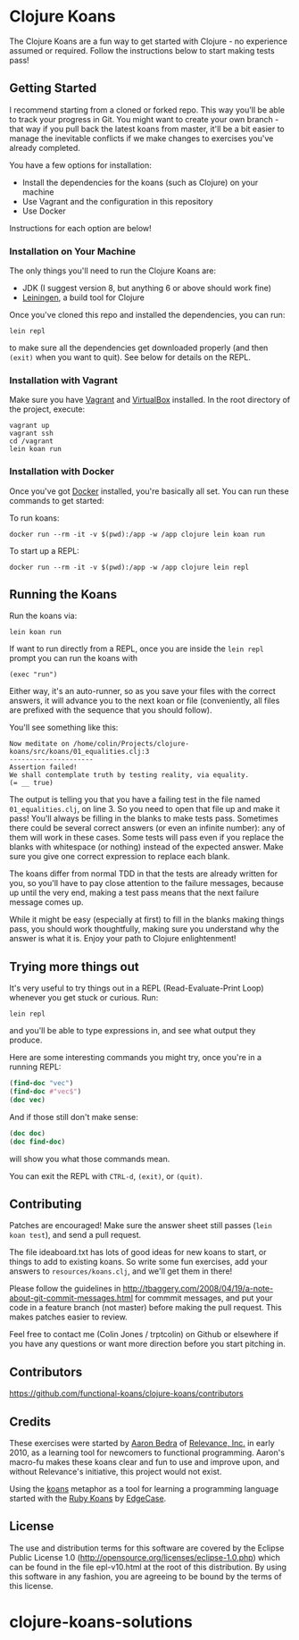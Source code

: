 # Clojure Koans

The Clojure Koans are a fun way to get started with Clojure - no experience
assumed or required. Follow the instructions below to start making tests pass!


## Getting Started

I recommend starting from a cloned or forked repo. This way you'll be able to
track your progress in Git. You might want to create your own branch - that way
if you pull back the latest koans from master, it'll be a bit easier to manage
the inevitable conflicts if we make changes to exercises you've already
completed.

You have a few options for installation:

- Install the dependencies for the koans (such as Clojure) on your machine
- Use Vagrant and the configuration in this repository
- Use Docker

Instructions for each option are below!


### Installation on Your Machine

The only things you'll need to run the Clojure Koans are:

- JDK (I suggest version 8, but anything 6 or above should work fine)
- [Leiningen](http://github.com/technomancy/leiningen), a build tool for Clojure

Once you've cloned this repo and installed the dependencies, you can run:

```
lein repl
```

to make sure all the dependencies get downloaded properly (and then `(exit)`
when you want to quit). See below for details on the REPL.


### Installation with Vagrant

Make sure you have [Vagrant](https://www.vagrantup.com/) and
[VirtualBox](https://www.virtualbox.org) installed.
In the root directory of the project, execute:

```
vagrant up
vagrant ssh
cd /vagrant
lein koan run
```


### Installation with Docker

Once you've got [Docker](https://www.docker.com/) installed, you're basically
all set. You can run these commands to get started:

To run koans:

```
docker run --rm -it -v $(pwd):/app -w /app clojure lein koan run
```

To start up a REPL:

```
docker run --rm -it -v $(pwd):/app -w /app clojure lein repl
```


## Running the Koans

Run the koans via:

`lein koan run`

If want to run directly from a REPL, once you are inside the `lein repl` prompt you can run the koans with

`(exec "run")`

Either way, it's an auto-runner, so as you save your files with the correct
answers, it will advance you to the next koan or file (conveniently, all files
are prefixed with the sequence that you should follow).

You'll see something like this:

    Now meditate on /home/colin/Projects/clojure-koans/src/koans/01_equalities.clj:3
    ---------------------
    Assertion failed!
    We shall contemplate truth by testing reality, via equality.
    (= __ true)

The output is telling you that you have a failing test in the file named
`01_equalities.clj`, on line 3. So you need to open that file up and make
it pass!  You'll always be filling in the blanks to make tests pass.
Sometimes there could be several correct answers (or even an infinite number):
any of them will work in these cases. Some tests will pass even if you replace
the blanks with whitespace (or nothing) instead of the expected answer. Make sure
you give one correct expression to replace each blank.

The koans differ from normal TDD in that the tests are already written for you,
so you'll have to pay close attention to the failure messages, because up until
the very end, making a test pass means that the next failure message comes
up.

While it might be easy (especially at first) to fill in the blanks making
things pass, you should work thoughtfully, making sure you understand why the
answer is what it is.  Enjoy your path to Clojure enlightenment!


## Trying more things out

It's very useful to try things out in a REPL (Read-Evaluate-Print Loop)
whenever you get stuck or curious. Run:

```
lein repl
```

and you'll be able to type expressions in, and see what output they produce.

Here are some interesting commands you might try, once you're in a running REPL:

```clojure
(find-doc "vec")
(find-doc #"vec$")
(doc vec)
```

And if those still don't make sense:

```clojure
(doc doc)
(doc find-doc)
```

will show you what those commands mean.

You can exit the REPL with `CTRL-d`, `(exit)`, or `(quit)`.


## Contributing

Patches are encouraged!  Make sure the answer sheet still passes
(`lein koan test`), and send a pull request.

The file ideaboard.txt has lots of good ideas for new koans to start, or things
to add to existing koans.  So write some fun exercises, add your answers to
`resources/koans.clj`, and we'll get them in there!

Please follow the guidelines in
http://tbaggery.com/2008/04/19/a-note-about-git-commit-messages.html for
commmit messages, and put your code in a feature branch (not master) before
making the pull request. This makes patches easier to review.

Feel free to contact me (Colin Jones / trptcolin) on Github or elsewhere if you
have any questions or want more direction before you start pitching in.


## Contributors

https://github.com/functional-koans/clojure-koans/contributors


## Credits

These exercises were started by [Aaron Bedra](http://github.com/abedra) of
[Relevance, Inc.](http://github.com/relevance) in early 2010, as a learning
tool for newcomers to functional programming. Aaron's macro-fu makes these
koans clear and fun to use and improve upon, and without Relevance's
initiative, this project would not exist.

Using the [koans](http://en.wikipedia.org/wiki/koan) metaphor as a tool for
learning a programming language started with the
[Ruby Koans](http://rubykoans.com) by [EdgeCase](http://github.com/edgecase).


## License

The use and distribution terms for this software are covered by the
Eclipse Public License 1.0 (http://opensource.org/licenses/eclipse-1.0.php)
which can be found in the file epl-v10.html at the root of this distribution.
By using this software in any fashion, you are agreeing to be bound by
the terms of this license.
# clojure-koans-solutions
